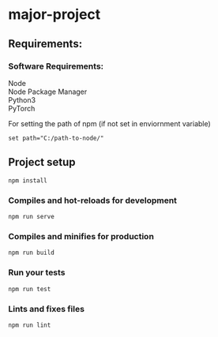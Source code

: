 # major-project

## Requirements:

### Software Requirements:<br/>
Node<br/>
Node Package Manager<br/>
Python3<br/>
PyTorch<br/>


For setting the path of npm (if not set in enviornment variable)
```
set path="C:/path-to-node/"
```
## Project setup
```
npm install
```

### Compiles and hot-reloads for development
```
npm run serve
```

### Compiles and minifies for production
```
npm run build
```

### Run your tests
```
npm run test
```

### Lints and fixes files
```
npm run lint
```
